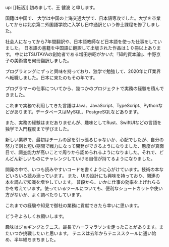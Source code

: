 up: [[転活]]
初めまして、王 健波 と申します。

国籍は中国で、
大学は中国の上海交通大学で、日本語専攻でした。大学を卒業してからは北京第二外国語学院に入学し日中通訳という修士課程を修了しました。

社会人になってから7年間翻訳や、日本語教師など日本語を使った仕事をしていました。
日本語の書籍を中国語に翻訳して出版された作品は１０冊以上あります。
中にはTSUTAYAの創始者である増田宗昭がかいた『知的資本論』、中野京子の美術書を何冊翻訳しました。

プログラミングにずっと興味を持っており、独学で勉強して、2020年にIT業界へ転職しました。日本に来たのもその年です。

プログラマーの仕事についてから、幾つかのプロジェクトで実務の経験を積んできました。

これまで実務で利用してきた言語はJava、JavaScript、TypeScript、Pythonなどがあります。データベースはMySQL、PostgreSQLなどあります。

また、実務の経験はまだありませんが、趣味としてRust、SwiftUIなどの言語を独学で入門程度まで学びました。

新しい業界で、最初はチームの足を引っ張るじゃないか、心配でしたが、自分の努力で割と短い期間で戦力になって開発ができるようになりました、態度が真面目で、調査能力が高いことで周りから認められるようになりました。それで、どんどん新しいものにチャレンジしていける自信が持てるようになりました。

開発の中で、いつも読みやすいコードを書くように心がけています。技術の本などいろいろ読み漁っています。
また、UIの設計にも興味を持っており、関連の本を読んで知識を増やしています。
普段から、いかに仕事の効率を上げれらるかを考えています。使っているツールについても、便利なショートカットや使い方がないか、よく調べたりしています。

これまでの経験や知見で御社の業務に貢献できたら幸いに思います。

どうぞよろしくお願いします。

趣味はジョギングとテニス。最長でハーフマラソンを走ったことがあります。またいつか挑戦したいと思います。
テニスは去年からテニススクールに通い始め、半年経ちまちました。
